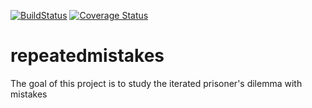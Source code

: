 [![BuildStatus](https://travis-ci.org/computationalevolutionarydynamics/repeatedmistakes.svg?branch=master)](https://travis-ci.org/computationalevolutionarydynamics/repeatedmistakes)
[![Coverage Status](https://coveralls.io/repos/computationalevolutionarydynamics/repeatedmistakes/badge.svg?branch=master&service=github)](https://coveralls.io/github/computationalevolutionarydynamics/repeatedmistakes?branch=master)
# repeatedmistakes
The goal of this project is to study the iterated prisoner's dilemma with mistakes
